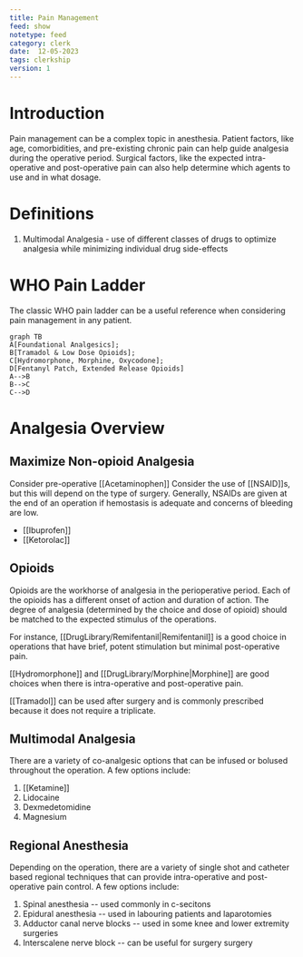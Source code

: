 ```yaml
---
title: Pain Management
feed: show
notetype: feed
category: clerk
date:  12-05-2023
tags: clerkship 
version: 1
---
```

# Introduction
Pain management can be a complex topic in anesthesia. Patient factors, like age, comorbidities, and pre-existing chronic pain can help guide analgesia during the operative period. Surgical factors, like the expected intra-operative and post-operative pain can also help determine which agents to use and in what dosage.
# Definitions
1. Multimodal Analgesia - use of different classes of drugs to optimize analgesia while minimizing individual drug side-effects

# WHO Pain Ladder
The classic WHO pain ladder can be a useful reference when considering pain management in any patient.
```mermaid
graph TB
A[Foundational Analgesics];
B[Tramadol & Low Dose Opioids];
C[Hydromorphone, Morphine, Oxycodone];
D[Fentanyl Patch, Extended Release Opioids]
A-->B
B-->C
C-->D
```
# Analgesia Overview
## Maximize Non-opioid Analgesia
Consider pre-operative [[Acetaminophen]]
Consider the use of [[NSAID]]s, but this will depend on the type of surgery. Generally, NSAIDs are given at the end of an operation if hemostasis is adequate and concerns of bleeding are low.
 - [[Ibuprofen]]
 -  [[Ketorolac]]
## Opioids
Opioids are the workhorse of analgesia in the perioperative period. Each of the opioids has a different onset of action and duration of action. The degree of analgesia (determined by the choice and dose of opioid) should be matched to the expected stimulus of the operations.

For instance, [[DrugLibrary/Remifentanil|Remifentanil]] is a good choice in operations that have brief, potent stimulation but minimal post-operative pain. 

[[Hydromorphone]] and [[DrugLibrary/Morphine|Morphine]] are good choices when there is intra-operative and post-operative pain.

[[Tramadol]] can be used after surgery and is commonly prescribed because it does not require a triplicate.

## Multimodal Analgesia
There are a variety of co-analgesic options that can be infused or bolused throughout the operation. A few options include:
1. [[Ketamine]]
2. Lidocaine
3. Dexmedetomidine
4. Magnesium

## Regional Anesthesia
Depending on the operation, there are a variety of single shot and catheter based regional techniques that can provide intra-operative and post-operative pain control. A few options include:
1. Spinal anesthesia -- used commonly in c-secitons
2. Epidural anesthesia -- used in labouring patients and laparotomies
3. Adductor canal nerve blocks -- used in some knee and lower extremity surgeries
4. Interscalene nerve block -- can be useful for surgery surgery


[^1]:
[^2]:
[^3]:
[^4]: